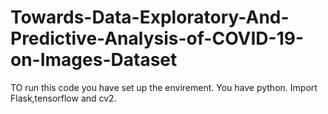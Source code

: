 # Towards-Data-Exploratory-And-Predictive-Analysis-of-COVID-19-on-Images-Dataset
 TO run this code you have set up the envirement.
 You have python. Import Flask,tensorflow and cv2.
 
